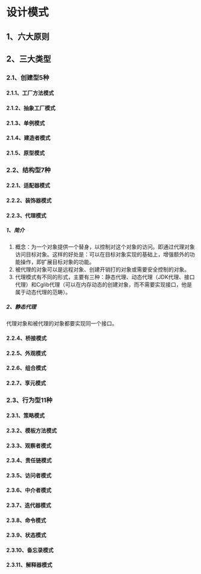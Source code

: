 # 设计模式
## 1、六大原则
## 2、三大类型
### 2.1、创建型5种
#### 2.1.1、工厂方法模式
#### 2.1.2、抽象工厂模式
#### 2.1.3、单例模式
#### 2.1.4、建造者模式
#### 2.1.5、原型模式
### 2.2、结构型7种
#### 2.2.1、适配器模式
#### 2.2.2、装饰器模式
#### 2.2.3、代理模式
##### 1、简介
1. 概念：为一个对象提供一个替身，以控制对这个对象的访问。即通过代理对象访问目标对象。这样的好处是：可以在目标对象实现的基础上，增强额外的功能操作，即扩展目标对象的功能。
2. 被代理的对象可以是远程对象、创建开销打的对象或需要安全控制的对象。
3. 代理模式有不同的形式，主要有三种：静态代理、动态代理（JDK代理、接口代理）和Cglib代理（可以在内存动态的创建对象，而不需要实现接口，他是属于动态代理的范畴）。
##### 2、静态代理
代理对象和被代理的对象都要实现同一个接口。
#### 2.2.4、桥接模式
#### 2.2.5、外观模式
#### 2.2.6、组合模式
#### 2.2.7、享元模式
### 2.3、行为型11种
#### 2.3.1、策略模式
#### 2.3.2、模板方法模式
#### 2.3.3、观察者模式
#### 2.3.4、责任链模式
#### 2.3.5、访问者模式
#### 2.3.6、中介者模式
#### 2.3.7、迭代器模式
#### 2.3.8、命令模式
#### 2.3.9、状态模式
#### 2.3.10、备忘录模式
#### 2.3.11、解释器模式